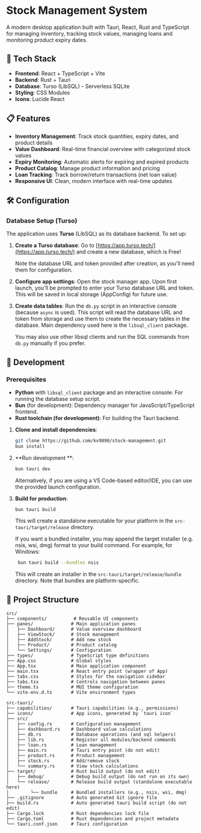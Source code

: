 # Stock Management System

A modern desktop application built with Tauri, React, Rust and TypeScript for managing inventory, tracking stock values, managing loans and monitoring product expiry dates.

## 🚀 Tech Stack

- **Frontend**: React + TypeScript + Vite
- **Backend**: Rust + Tauri
- **Database**: Turso (LibSQL) - Serverless SQLite
- **Styling**: CSS Modules
- **Icons**: Lucide React

## 📋 Features

- **Inventory Management**: Track stock quantities, expiry dates, and product details
- **Value Dashboard**: Real-time financial overview with categorized stock values
- **Expiry Monitoring**: Automatic alerts for expiring and expired products
- **Product Catalog**: Manage product information and pricing
- **Loan Tracking**: Track borrow/return transactions (net loan value)
- **Responsive UI**: Clean, modern interface with real-time updates

## 🛠️ Configuration

### Database Setup (Turso)

The application uses **Turso** (LibSQL) as its database backend. To set up:

1. **Create a Turso database**:
   Go to [https://app.turso.tech/](https://app.turso.tech/) and create a new database, which is Free!

   Note the database URL and token provided after creation, as you'll need them for configuration.

2. **Configure app settings**:
   Open the stock manager app. Upon first launch, you'll be prompted to enter your Turso database URL and token. This will be saved in local storage (AppConfig) for future use.

3. **Create data tables**:
   Run the `db.py` script in an interactive console (because `async` is used). This script will read the database URL and token from storage and use them to create the necessary tables in the database. Main dependency used here is the `libsql_client` package.

   You may also use other libsql clients and run the SQL commands from `db.py` manually if you prefer.

## 🔧 Development

### Prerequisites

- **Python** with `libsql_client` package and an interactive console: For running the database setup script.
- **Bun** (for development): Dependency manager for JavaScript/TypeScript frontend.
- **Rust toolchain (for development)**: For building the Tauri backend.

1. **Clone and install dependencies**:
   ```bash
   git clone https://github.com/kv9898/stock-management.git
   bun install
   ```

2. **Run development **:
   ```bash
   bun tauri dev
   ```
   Alternatively, if you are using a VS Code-based editor/IDE, you can use the provided launch configuration.

3. **Build for production**:
   ```bash
   bun tauri build
   ```
   This will create a standalone executable for your platform in the `src-tauri/target/release` directory.

   If you want a bundled installer, you may append the target installer (e.g. nsis, wsi, dmg) format to your build command. For example, for Windows:
   ```bash
    bun tauri build --bundles nsis
   ```
   This will create an installer in the `src-tauri/target/release/bundle` directory. Note that bundles are platform-specific.

## 📁 Project Structure
```
src/
├── components/          # Reusable UI components
├── panes/              # Main application panes
│   ├── Dashboard/      # Value overview dashboard
│   ├── ViewStock/      # Stock management
│   ├── AddStock/       # Add new stock
│   ├── Product/        # Product catalog
│   └── Settings/       # Configuration
├── types/              # TypeScript type definitions
├── App.css             # Global styles
├── App.tsx             # Main application component
├── main.tsx            # React entry point (wrapper of App)
├── tabs.css            # Styles for the navigation sidebar
├── tabs.tsx            # Controls navigation between panes
├── theme.ts            # MUI theme configuration
└── vite-env.d.ts       # Vite environment types

src-tauri/
├── capabilities/       # Tauri capabilities (e.g., permissions)
├── icons/              # App icons, generated by `tauri icon`
├── src/
│   ├── config.rs       # Configuration management
│   ├── dashboard.rs    # Dashboard value calculations
│   ├── db.rs           # Database operations (and sql helpers)
│   ├── lib.rs          # Register all modules/backend commands
│   ├── loan.rs         # Loan management
│   ├── main.rs         # Tauri entry point (do not edit)
│   ├── product.rs      # Product management
│   ├── stock.rs        # Add/remove stock
│   └── summary.rs      # View stock calculations
├── target/             # Rust build output (do not edit)
│   ├── debug/          # Debug build output (do not run on its own)
│   └── release/        # Release build output (standalone executable here)
│        └── bundle     # Bundled installers (e.g., nsis, wsi, dmg)
├── .gitignore          # Auto generated Git ignore file
├── build.rs            # Auto generated tauri build script (do not edit)
├── Cargo.lock          # Rust dependencies lock file
├── Cargo.toml          # Rust dependencies and project metadata
└── tauri.conf.json     # Tauri configuration
```